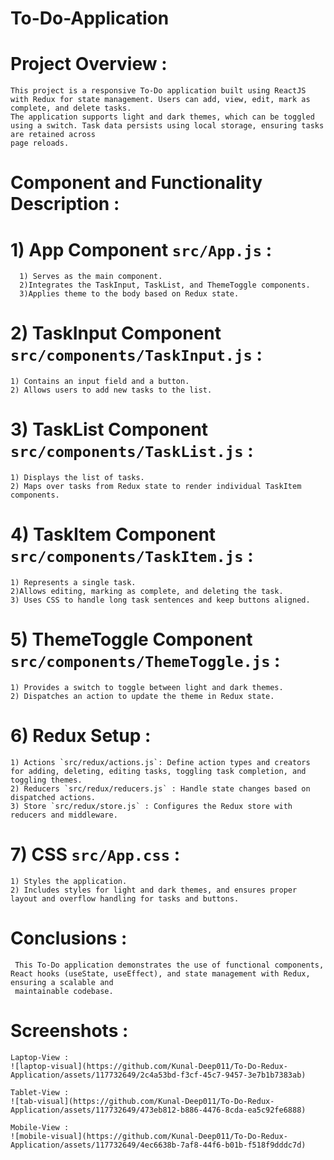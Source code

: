 # To-Do-Application

# Project Overview :
    This project is a responsive To-Do application built using ReactJS with Redux for state management. Users can add, view, edit, mark as complete, and delete tasks. 
    The application supports light and dark themes, which can be toggled using a switch. Task data persists using local storage, ensuring tasks are retained across 
    page reloads.
    
# Component and Functionality Description :

 # 1) App Component `src/App.js` :
      1) Serves as the main component.
      2)Integrates the TaskInput, TaskList, and ThemeToggle components.
      3)Applies theme to the body based on Redux state.
      
 # 2) TaskInput Component `src/components/TaskInput.js` :
    1) Contains an input field and a button.
    2) Allows users to add new tasks to the list.
    
 # 3) TaskList Component `src/components/TaskList.js` :
    1) Displays the list of tasks.
    2) Maps over tasks from Redux state to render individual TaskItem components.
    
 # 4) TaskItem Component `src/components/TaskItem.js` :
    1) Represents a single task.
    2)Allows editing, marking as complete, and deleting the task.
    3) Uses CSS to handle long task sentences and keep buttons aligned.
    
 # 5) ThemeToggle Component `src/components/ThemeToggle.js` :
    1) Provides a switch to toggle between light and dark themes.
    2) Dispatches an action to update the theme in Redux state.
    
 # 6) Redux Setup :
    1) Actions `src/redux/actions.js`: Define action types and creators for adding, deleting, editing tasks, toggling task completion, and toggling themes.
    2) Reducers `src/redux/reducers.js` : Handle state changes based on dispatched actions.
    3) Store `src/redux/store.js` : Configures the Redux store with reducers and middleware.
    
 # 7) CSS `src/App.css` :
    1) Styles the application.
    2) Includes styles for light and dark themes, and ensures proper layout and overflow handling for tasks and buttons. 
    
# Conclusions :
     This To-Do application demonstrates the use of functional components, React hooks (useState, useEffect), and state management with Redux, ensuring a scalable and 
     maintainable codebase.
     
# Screenshots :
    Laptop-View :
    ![laptop-visual](https://github.com/Kunal-Deep011/To-Do-Redux- Application/assets/117732649/2c4a53bd-f3cf-45c7-9457-3e7b1b7383ab)

    Tablet-View :
    ![tab-visual](https://github.com/Kunal-Deep011/To-Do-Redux-Application/assets/117732649/473eb812-b886-4476-8cda-ea5c92fe6888)

    Mobile-View :
    ![mobile-visual](https://github.com/Kunal-Deep011/To-Do-Redux-Application/assets/117732649/4ec6638b-7af8-44f6-b01b-f518f9dddc7d)






